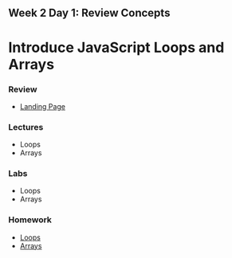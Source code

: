 ## Week 2 Day 1: Review Concepts
# Introduce JavaScript Loops and Arrays 

### Review ###
* [Landing Page](https://www.youtube.com/watch?v=hVdTQWASliE)

### Lectures ###

* Loops
* Arrays 

### Labs ###

* Loops 
* Arrays

### Homework ### 

* [Loops](https://github.com/Tuwaiq-1000-JS-al-Baha/HW_Week2_Day1_Loops)
* [Arrays](https://github.com/Tuwaiq-1000-JS-al-Baha/HW_Week2_Day1_Arrays) 

